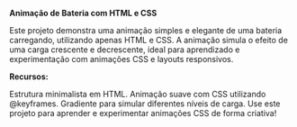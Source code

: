 **Animação de Bateria com HTML e CSS**

Este projeto demonstra uma animação simples e elegante de uma bateria carregando, utilizando apenas HTML e CSS. A animação simula o efeito de uma carga crescente e decrescente, ideal para aprendizado e experimentação com animações CSS e layouts responsivos.

**Recursos:**

Estrutura minimalista em HTML.
Animação suave com CSS utilizando @keyframes.
Gradiente para simular diferentes níveis de carga.
Use este projeto para aprender e experimentar animações CSS de forma criativa!

